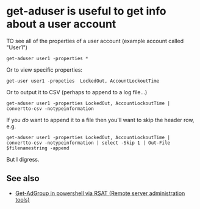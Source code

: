 ﻿# get-aduser is useful to get info about a user account

TO see all of the properties of a user account (example account called "User1")

	get-aduser user1 -properties *

Or to view specific properties:

	get-user user1 -propeties  LockedOut, AccountLockoutTime

Or to output it to CSV (perhaps to append to a log file...)

	get-aduser user1 -properties LockedOut, AccountLockoutTime | convertto-csv -notypeinformation

If you *do* want to append it to a file then you'll want to skip the header row, e.g.

	get-aduser user1 -properties LockedOut, AccountLockoutTime | convertto-csv -notypeinformation | select -Skip 1 | Out-File $filenamestring -append

But I digress.

## See also

- [Get-AdGroup in powershell via RSAT (Remote server administration tools)](../active_directory/get-adgroup.md)
